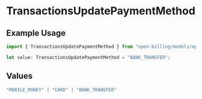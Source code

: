 # TransactionsUpdatePaymentMethod

## Example Usage

```typescript
import { TransactionsUpdatePaymentMethod } from "open-billing/models/operations";

let value: TransactionsUpdatePaymentMethod = "BANK_TRANSFER";
```

## Values

```typescript
"MOBILE_MONEY" | "CARD" | "BANK_TRANSFER"
```